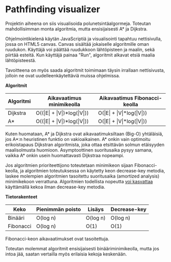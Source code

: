 # Pathfinding visualizer

Projektin aiheena on siis visualisoida polunetsintäalgormeja. Toteutan
mahdollisimman monta algoritmia, mutta ensisijaisesti A\* ja Dijkstra.

Ohjelmointikielenä käytän JavaScriptiä ja visualisointi tapahtuu nettisivulla,
jossa on HTML5 canvas. Canvas sisältää jokaiselle algoritmille oman ruudukon.
Käyttäjä voi päättää ruudukkoon lähtöpisteen ja maalin, sekä piirtää esteitä.
Kun käyttäjä painaa "Run", algoritmit alkavat etsiä maalia lähtöpisteestä.

Tavoitteena on myös saada algoritmit toimimaan täysin irrallaan nettisivusta,
jolloin ne ovat uudelleenkäytettäviä muissa ohjelmissa.

**Algoritmit**

| Algoritmi | Aikavaatimus minimikeolla     | Aikavaatimus Fibonacci-keolla |
|-----------|-------------------------------|-------------------------------|
| Dijkstra  | O((\|E\| + \|V\|)\*log(\|V\|))| O(\|E\| + \|V\|\*log(\|V\|))  |
| A\*       | O((\|E\| + \|V\|)\*log(\|V\|))| O(\|E\| + \|V\|\*log(\|V\|))  |

Kuten huomataan, A\* ja Dijkstra ovat aikavaatimuksiltaan (Big-O) yhtäläisiä, 
jos A\*:n heuristinen funktio on vakioaikainen. A\* onkin vain optimoitu 
erikoistapaus Dijkstran algoritmista, joka ottaa etsittävän solmun etäisyyden 
maalisolmusta huomioon. Asymptoottinen suoritusaika pysyy samana, vaikka A\* 
onkin usein huomattavasti Dijkstraa nopeampi. 

Jos algoritmien prioriteettijono toteutetaan minimikeon sijaan Fibonacci-keolla, 
ja algoritmien toteutuksessa on käytetty keon decrease-key metodia, laskee 
molempien algoritmien tasoitettu suoritusaika (amortized analysis) minimikekoon 
verrattuna. Algoritmien todellista nopeutta [voi kasvattaa][1] käyttämällä kekoa 
ilman decrease-key metodia.

**Tietorakenteet**

| Keko      | Pienimmän poisto | Lisäys   | Decrease-key |
|-----------|------------------|----------|--------------|
| Binääri   | O(log n)         | O(log n) | O(log n)     |
| Fibonacci | O(log n)         | O(1)     | O(1)         |

Fibonacci-keon aikavaatimukset ovat tasoitettuja.

Toteutan molemmat algoritmit ensisijaisesti binääriminimikeolla, mutta jos intoa
jää, saatan vertailla myös erilaisia kekoja keskenään.

[1]: http://www3.cs.stonybrook.edu/~rezaul/papers/TR-07-54.pdf
